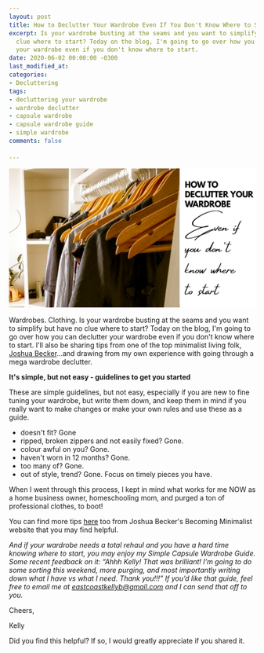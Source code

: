 ```yaml
---
layout: post
title: How to Declutter Your Wardrobe Even If You Don't Know Where to Start
excerpt: Is your wardrobe busting at the seams and you want to simplify but have no
  clue where to start? Today on the blog, I'm going to go over how you can declutter
  your wardrobe even if you don't know where to start.
date: 2020-06-02 00:00:00 -0300
last_modified_at: 
categories:
- Decluttering
tags:
- decluttering your wardrobe
- wardrobe declutter
- capsule wardrobe
- capsule wardrobe guide
- simple wardrobe
comments: false

---
```

![](/assets/img/20200602_110310_0000.png)

Wardrobes. Clothing. Is your wardrobe busting at the seams and you want to simplify but have no clue where to start? Today on the blog, I'm going to go over how you can declutter your wardrobe even if you don't know where to start. I'll also be sharing tips from one of the top minimalist living folk, [Joshua Becker](http://www.becomingminimalist.com/)...and drawing from my own experience with going through a mega wardrobe declutter.

**It's simple, but not easy - guidelines to get you started**

These are simple guidelines, but not easy, especially if you are new to fine tuning your wardrobe, but write them down, and keep them in mind if you really want to make changes or make your own rules and use these as a guide.

* doesn't fit? Gone
* ripped, broken zippers and not easily fixed? Gone.
* colour awful on you? Gone.
* haven't worn in 12 months? Gone.
* too many of? Gone.
* out of style, trend? Gone. Focus on timely pieces you have.

When I went through this process, I kept in mind what works for me NOW as a home business owner, homeschooling mom, and purged a ton of professional clothes, to boot!

You can find more tips [here](https://www.becomingminimalist.com/thin-closet/) too from Joshua Becker's Becoming Minimalist website that you may find helpful.  
   
_And if your wardrobe needs a total rehaul and you have a hard time knowing where to start, you may enjoy my Simple Capsule Wardrobe Guide. Some recent feedback on it: “Ahhh Kelly! That was brilliant! I’m going to do some sorting this weekend, more purging, and most importantly writing down what I have vs what I need. Thank you!!!” If you’d like that guide, feel free to email me at_ [_eastcoastkellyb@gmail.com_](mailto:eastcoastkellyb@gmail.com) _and I can send that off to you._  
   
 Cheers,  
   
 Kelly  
   
 Did you find this helpful? If so, I would greatly appreciate if you shared it.  
 